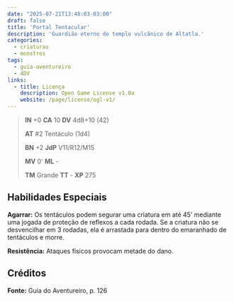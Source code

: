 ```yaml
---
date: "2025-07-21T13:48:03-03:00"
draft: false
title: 'Portal Tentacular'
description: 'Guardião eterno do templo vulcânico de Altatla.'
categories:
  - criaturas
  - monstros
tags:
  - guia-aventureiro
  - 4DV
links:
  - title: Licença
    description: Open Game License v1.0a
    website: /page/license/ogl-v1/
---
```


> **IN** +0 **CA** 10 **DV** 4d8+10 (42)
>
> **AT** #2 Tentáculo (1d4)
>
> **BN** +2 **JdP** V11/R12/M15
>
> **MV** 0' **ML** -
>
> **TM** Grande **TT** - **XP** 275

## Habilidades Especiais

**Agarrar:** Os tentáculos podem segurar uma criatura em
até 45’ mediante uma jogada de proteção de reflexos a cada
rodada. Se a criatura não se desvencilhar em 3 rodadas, ela é
arrastada para dentro do emaranhado de tentáculos e morre.

**Resistência:** Ataques físicos provocam metade do dano.

## Créditos

**Fonte:** Guia do Aventureiro, p. 126
